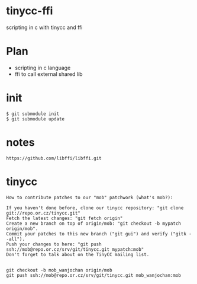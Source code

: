 # tinycc-ffi

scripting in c with tinycc and ffi


# Plan

* scripting in c language
* ffi to call external shared lib


# init

```
$ git submodule init
$ git submodule update
```

# notes

```
https://github.com/libffi/libffi.git
```

# tinycc

```
How to contribute patches to our "mob" patchwork (what's mob?):

If you haven't done before, clone our tinycc repository: "git clone git://repo.or.cz/tinycc.git"
Fetch the latest changes: "git fetch origin"
Create a new branch on top of origin/mob: "git checkout -b mypatch origin/mob".
Commit your patches to this new branch ("git gui") and verify ("gitk --all").
Push your changes to here: "git push ssh://mob@repo.or.cz/srv/git/tinycc.git mypatch:mob"
Don't forget to talk about on the TinyCC mailing list. 


git checkout -b mob_wanjochan origin/mob
git push ssh://mob@repo.or.cz/srv/git/tinycc.git mob_wanjochan:mob

```
